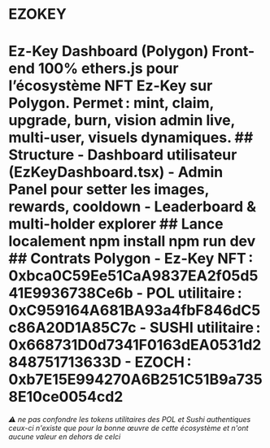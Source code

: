 # EZOKEY
# Ez-Key Dashboard (Polygon) Front-end 100% ethers.js pour l’écosystème NFT Ez-Key sur Polygon. Permet : mint, claim, upgrade, burn, vision admin live, multi-user, visuels dynamiques. ## Structure - Dashboard utilisateur (EzKeyDashboard.tsx) - Admin Panel pour setter les images, rewards, cooldown - Leaderboard & multi-holder explorer ## Lance localement npm install npm run dev ## Contrats Polygon - Ez-Key NFT : 0xbca0C59Ee51CaA9837EA2f05d541E9936738Ce6b - POL utilitaire : 0xC959164A681BA93a4fbF846dC5c86A20D1A85C7c - SUSHI utilitaire : 0x668731D0d7341F0163dEA0531d2848751713633D - EZOCH : 0xb7E15E994270A6B251C51B9a7358E10ce0054cd2

*⚠️ ne pas confondre les tokens utilitaires des POL et Sushi authentiques ceux-ci n'existe que pour la bonne œuvre de cette écosystème et n'ont aucune valeur en dehors de celci*
